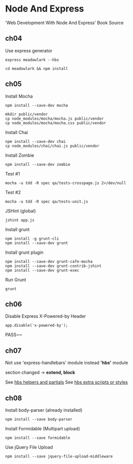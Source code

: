 # Node And Express

'Web Development With Node And Express' Book Source

## ch04 ##

Use express generator

```
express meadowlark --hbs
```

```
cd meadowlark && npm install
```

## ch05 ##

Install Mocha

```
npm install --save-dev mocha
```

```
mkdir public/vendor
cp node_modules/mocha/mocha.js public/vendor
cp node_modules/mocha/mocha.css public/vendor
```

Install Chai

```
npm install --save-dev chai
cp node_modules/chai/chai.js public/vendor
```

Install Zombie

```
npm install --save-dev zombie
```

Test #1

```
mocha -u tdd -R spec qa/tests-crosspage.js 2>/dev/null
```

Test #2
```
mocha -u tdd -R spec qa/tests-unit.js 
```

JSHint (global) 

```
jshint app.js 
```

Install grunt 
```
npm install -g grunt-cli
npm install --save-dev grunt
```

Install grunt plugin
```
npm install --save-dev grunt-cafe-mocha
npm install --save-dev grunt-contrib-jshint
npm install --save-dev grunt-exec
```

Run Grunt
```
grunt
```

## ch06 ##

Disable Express X-Powered-by Header
```
app.disable('x-powered-by');
```

PASS~~

## ch07 ##

Not use 'express-handlebars' module instead **'hbs'** module  

section changed -> **extend, block**   

See [hbs helpers and partials](https://github.com/donpark/hbs#helpers-and-partials)
See [hbs extra scripts or styles](https://github.com/donpark/hbs#extra-scripts-or-styles)


## ch08 ##

Install body-parser (already installed)

```
npm install --save body-parser
```

Install Formidable (Multipart upload)

```
npm install --save formidable
```

Use jQuery File Upload

```
npm install --save jquery-file-upload-middleware
```

